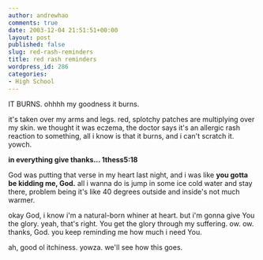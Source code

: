 ```yaml
---
author: andrewhao
comments: true
date: 2003-12-04 21:51:51+00:00
layout: post
published: false
slug: red-rash-reminders
title: red rash reminders
wordpress_id: 286
categories:
- High School
---
```


IT BURNS. ohhhh my goodness it burns.

it's taken over my arms and legs. red, splotchy patches are multiplying over my skin. we thought it was eczema, the doctor says it's an allergic rash reaction to something, all i know is that it burns, and i can't scratch it. yowch.

**in everything give thanks...
1thess5:18**

God was putting that verse in my heart last night, and i was like **you gotta be kidding me, God.** all i wanna do is jump in some ice cold water and stay there, problem being it's like 40 degrees outside and inside's not much warmer.

okay God, i know i'm a natural-born whiner at heart. but i'm gonna give You the glory. yeah, that's right. You get the glory through my suffering. ow. ow. thanks, God. you keep reminding me how much i need You.

ah, good ol itchiness. yowza. we'll see how this goes.
